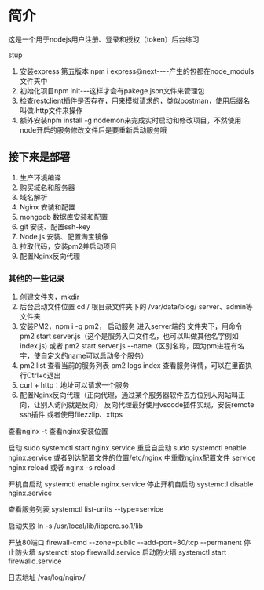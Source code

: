 # 简介

这是一个用于nodejs用户注册、登录和授权（token）后台练习

stup
1. 安装express 第五版本 npm i express@next----产生的包都在node_moduls文件夹中
1. 初始化项目npm init---这样才会有pakege.json文件来管理包
1. 检查restclient插件是否存在，用来模拟请求的，类似postman，使用后缀名叫做.http文件来操作
1. 额外安装npm install -g nodemon来完成实时启动和修改项目，不然使用node开启的服务修改文件后是要重新启动服务哦

## 接下来是部署

1. 生产环境编译
1. 购买域名和服务器
1. 域名解析
1. Nginx 安装和配置
1. mongodb 数据库安装和配置
1. git 安装、配置ssh-key
1. Node.js 安装、配置淘宝镜像
1. 拉取代码，安装pm2并启动项目
1. 配置Nginx反向代理

### 其他的一些记录
1. 创建文件夹，mkdir
1. 后台启动文件位置 cd / 根目录文件夹下的 /var/data/blog/ server、admin等文件夹
1. 安装PM2，npm i -g pm2， 启动服务 进入server端的 文件夹下，用命令 pm2 start server.js（这个是服务入口文件名，也可以叫做其他名字例如index.js) 或者 pm2 start server.js --name（区别名称，因为pm进程有名字，使自定义的name可以启动多个服务）
1. pm2 list 查看当前的服务列表 pm2 logs index 查看服务详情，可以在里面执行Ctrl+c退出
1. curl + http：地址可以请求一个服务
1. 配置Nginx反向代理（正向代理，通过某个服务器软件去方位别人网站叫正向，让别人访问就是反向）
反向代理最好使用vscode插件实现，安装remote ssh插件
或者使用filezzlip、xftps

查看nginx -t 查看nginx安装位置

启动 sudo systemctl start nginx.service
重启自启动 sudo systemctl enable nginx.service
或者到达配置文件的位置/etc/nginx 中重载nginx配置文件 service nginx reload 
或者 nginx -s reload

开机自启动 systemctl enable nginx.service
停止开机自启动 systemctl disable nginx.service

查看服务列表 systemctl list-units --type=service

启动失败 ln -s /usr/local/lib/libpcre.so.1/lib

开放80端口 firewall-cmd --zone=public --add-port=80/tcp --permanent
停止防火墙 systemctl stop firewalld.service
启动防火墙 systemctl start firewalld.service

日志地址 /var/log/nginx/
